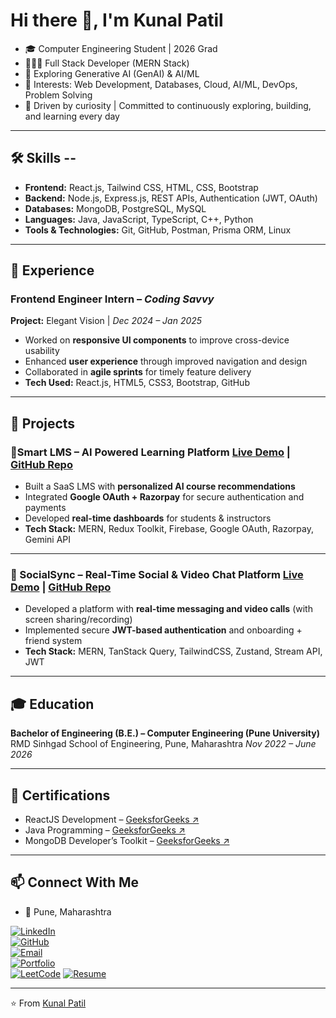 # Hi there 👋, I'm Kunal Patil  

- 🎓 Computer Engineering Student | 2026 Grad  
- 🧑🏻‍💻 Full Stack Developer (MERN Stack) 
- 🤖 Exploring Generative AI (GenAI) & AI/ML
- 📌 Interests: Web Development, Databases, Cloud, AI/ML, DevOps, Problem Solving  
- 🚀 Driven by curiosity | Committed to continuously exploring, building, and learning every day  

---

## 🛠️ Skills --
- **Frontend:** React.js, Tailwind CSS, HTML, CSS, Bootstrap  
- **Backend:** Node.js, Express.js, REST APIs, Authentication (JWT, OAuth)  
- **Databases:** MongoDB, PostgreSQL, MySQL  
- **Languages:** Java, JavaScript, TypeScript, C++, Python
- **Tools & Technologies:** Git, GitHub, Postman, Prisma ORM, Linux  

---

## 💼 Experience  

### Frontend Engineer Intern – *Coding Savvy*  
**Project:** Elegant Vision | *Dec 2024 – Jan 2025*  

- Worked on **responsive UI components** to improve cross-device usability  
- Enhanced **user experience** through improved navigation and design  
- Collaborated in **agile sprints** for timely feature delivery  
- **Tech Used:** React.js, HTML5, CSS3, Bootstrap, GitHub  

---

## 🚀 Projects  

### 🔹Smart LMS – AI Powered Learning Platform [Live Demo](https://smart-lms-d0zm.onrender.com/) | [GitHub Repo](https://github.com/kunal-patil-dev/SmartLMS)  

- Built a SaaS LMS with **personalized AI course recommendations**  
- Integrated **Google OAuth + Razorpay** for secure authentication and payments  
- Developed **real-time dashboards** for students & instructors  
- **Tech Stack:** MERN, Redux Toolkit, Firebase, Google OAuth, Razorpay, Gemini API  

---

### 🔹 SocialSync – Real-Time Social & Video Chat Platform  [Live Demo](https://socialsync-sp8d.onrender.com/) | [GitHub Repo](https://github.com/kunalpatil-dev/SocialSync)  

- Developed a platform with **real-time messaging and video calls** (with screen sharing/recording)  
- Implemented secure **JWT-based authentication** and onboarding + friend system  
- **Tech Stack:** MERN, TanStack Query, TailwindCSS, Zustand, Stream API, JWT  
---

## 🎓 Education  

**Bachelor of Engineering (B.E.) – Computer Engineering (Pune University)**  
RMD Sinhgad School of Engineering, Pune, Maharashtra
*Nov 2022 – June 2026*  

---

## 📜 Certifications  

- ReactJS Development – [GeeksforGeeks ↗️](https://media.geeksforgeeks.org/courses/certificates/8113178e201c98d845adff9e981049ee.pdf)  
- Java Programming – [GeeksforGeeks ↗️](https://media.geeksforgeeks.org/courses/certificates/f185f68c07eae5a976f1cf5488c8c9a7.pdf)  
- MongoDB Developer’s Toolkit – [GeeksforGeeks ↗️](https://media.geeksforgeeks.org/courses/certificates/1cb32475733abea10df355053f7c283b.pdf)

---

## 📫 Connect With Me  

- 📍 Pune, Maharashtra

[![LinkedIn](https://img.shields.io/badge/LinkedIn-0A66C2?style=for-the-badge&logo=linkedin&logoColor=white)](https://linkedin.com/in/kunal-patil-dev)  
[![GitHub](https://img.shields.io/badge/GitHub-181717?style=for-the-badge&logo=github&logoColor=white)](https://github.com/kunalpatil-dev)  
[![Email](https://img.shields.io/badge/Email-D14836?style=for-the-badge&logo=gmail&logoColor=white)](mailto:kunal.patil.dev@gmail.com)  
[![Portfolio](https://img.shields.io/badge/Portfolio-000000?style=for-the-badge&logo=vercel&logoColor=white)](https://kunalpatil-olive.vercel.app/)  
[![LeetCode](https://img.shields.io/badge/LeetCode-FFA116?style=for-the-badge&logo=leetcode&logoColor=white)](https://leetcode.com/u/kunalpatil_dev/)
[![Resume](https://img.shields.io/badge/Resume-4CAF50?style=for-the-badge&logo=readme&logoColor=white)]([https://your-resume-link.com](https://drive.google.com/file/d/1N6jJSnfIRhxzgeoXZtEf5hYHL2mO57Fs/view?usp=drive_link))



---

⭐️ From [Kunal Patil](https://github.com/kunal-patil-dev)  
